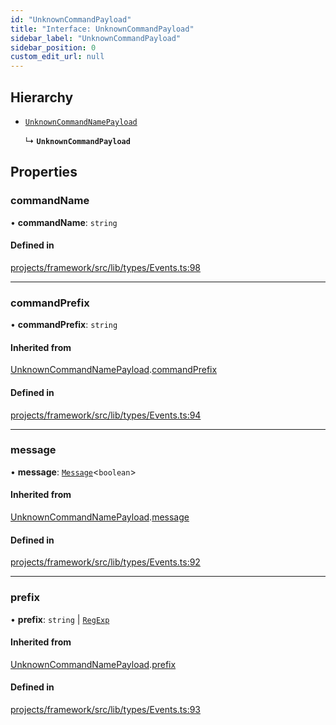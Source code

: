 ```yaml
---
id: "UnknownCommandPayload"
title: "Interface: UnknownCommandPayload"
sidebar_label: "UnknownCommandPayload"
sidebar_position: 0
custom_edit_url: null
---
```


## Hierarchy

- [`UnknownCommandNamePayload`](UnknownCommandNamePayload)

  ↳ **`UnknownCommandPayload`**

## Properties

### commandName

• **commandName**: `string`

#### Defined in

[projects/framework/src/lib/types/Events.ts:98](https://github.com/sapphiredev/framework/blob/5a4898f6/src/lib/types/Events.ts#L98)

___

### commandPrefix

• **commandPrefix**: `string`

#### Inherited from

[UnknownCommandNamePayload](UnknownCommandNamePayload).[commandPrefix](UnknownCommandNamePayload#commandprefix)

#### Defined in

[projects/framework/src/lib/types/Events.ts:94](https://github.com/sapphiredev/framework/blob/5a4898f6/src/lib/types/Events.ts#L94)

___

### message

• **message**: [`Message`](https://discord.js.org/#/docs/main/stable/class/Message)<`boolean`\>

#### Inherited from

[UnknownCommandNamePayload](UnknownCommandNamePayload).[message](UnknownCommandNamePayload#message)

#### Defined in

[projects/framework/src/lib/types/Events.ts:92](https://github.com/sapphiredev/framework/blob/5a4898f6/src/lib/types/Events.ts#L92)

___

### prefix

• **prefix**: `string` \| [`RegExp`](https://developer.mozilla.org/en-US/docs/Web/JavaScript/Reference/Global_Objects/RegExp)

#### Inherited from

[UnknownCommandNamePayload](UnknownCommandNamePayload).[prefix](UnknownCommandNamePayload#prefix)

#### Defined in

[projects/framework/src/lib/types/Events.ts:93](https://github.com/sapphiredev/framework/blob/5a4898f6/src/lib/types/Events.ts#L93)
